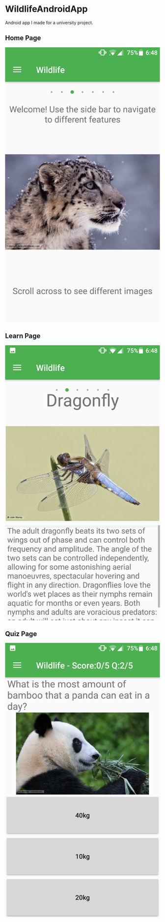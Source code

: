 # WildlifeAndroidApp
Android app I made for a university project.

## Home Page
![alt text](https://github.com/jrich96/WildlifeAndroidApp/blob/master/Screenshot1.png)

## Learn Page
![alt text](https://github.com/jrich96/WildlifeAndroidApp/blob/master/Screenshot3.png)

## Quiz Page
![alt text](https://github.com/jrich96/WildlifeAndroidApp/blob/master/Screenshot2.png)
